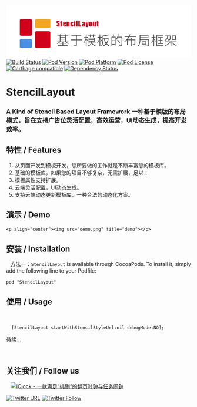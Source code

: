 ![logo](logo.png)
[![Build Status](http://img.shields.io/travis/pcjbird/StencilLayout/master.svg?style=flat)](https://travis-ci.org/pcjbird/StencilLayout)
[![Pod Version](http://img.shields.io/cocoapods/v/StencilLayout.svg?style=flat)](http://cocoadocs.org/docsets/StencilLayout/)
[![Pod Platform](http://img.shields.io/cocoapods/p/StencilLayout.svg?style=flat)](http://cocoadocs.org/docsets/StencilLayout/)
[![Pod License](http://img.shields.io/cocoapods/l/StencilLayout.svg?style=flat)](https://www.apache.org/licenses/LICENSE-2.0.html)
[![Carthage compatible](https://img.shields.io/badge/Carthage-compatible-4BC51D.svg?style=flat)](https://github.com/pcjbird/StencilLayout)
[![Dependency Status](https://www.versioneye.com/objective-c/StencilLayout/badge.svg?style=flat)](https://www.versioneye.com/objective-c/StencilLayout)

# StencilLayout

### A Kind of Stencil Based Layout Framework 一种基于模版的布局模式，旨在支持广告位灵活配置，高效运营，UI动态生成，提高开发效率。


## 特性 / Features

1. 从页面开发到模板开发，您所要做的工作就是不断丰富您的模板库。
2. 基础的模板库，如果您的项目不够复杂，无需扩展，足以！
3. 模板属性支持扩展。
4. 云端灵活配置，UI动态生成。
5. 支持云端动态更新模板库，一种合法的动态化方案。


## 演示 / Demo

    <p align="center"><img src="demo.png" title="demo"></p>


##  安装 / Installation
  
方法一：`StencilLayout` is available through CocoaPods. To install it, simply add the following line to your Podfile:
  
```
pod "StencilLayout"
```


## 使用 / Usage
  
```
  [StencilLayout startWithStencilStyleUrl:nil debugMode:NO];
```

待续...

  
## 关注我们 / Follow us
  
<a href="https://itunes.apple.com/cn/app/iclock-一款满足-挑剔-的翻页时钟与任务闹钟/id1128196970?pt=117947806&ct=com.github.pcjbird.StencilLayout&mt=8"><img src="https://github.com/pcjbird/AssetsExtractor/raw/master/iClock.gif" width="400" title="iClock - 一款满足“挑剔”的翻页时钟与任务闹钟"></a>

[![Twitter URL](https://img.shields.io/twitter/url/http/shields.io.svg?style=social)](https://twitter.com/intent/tweet?text=https://github.com/pcjbird/StencilLayout)
[![Twitter Follow](https://img.shields.io/twitter/follow/pcjbird.svg?style=social)](https://twitter.com/pcjbird)
